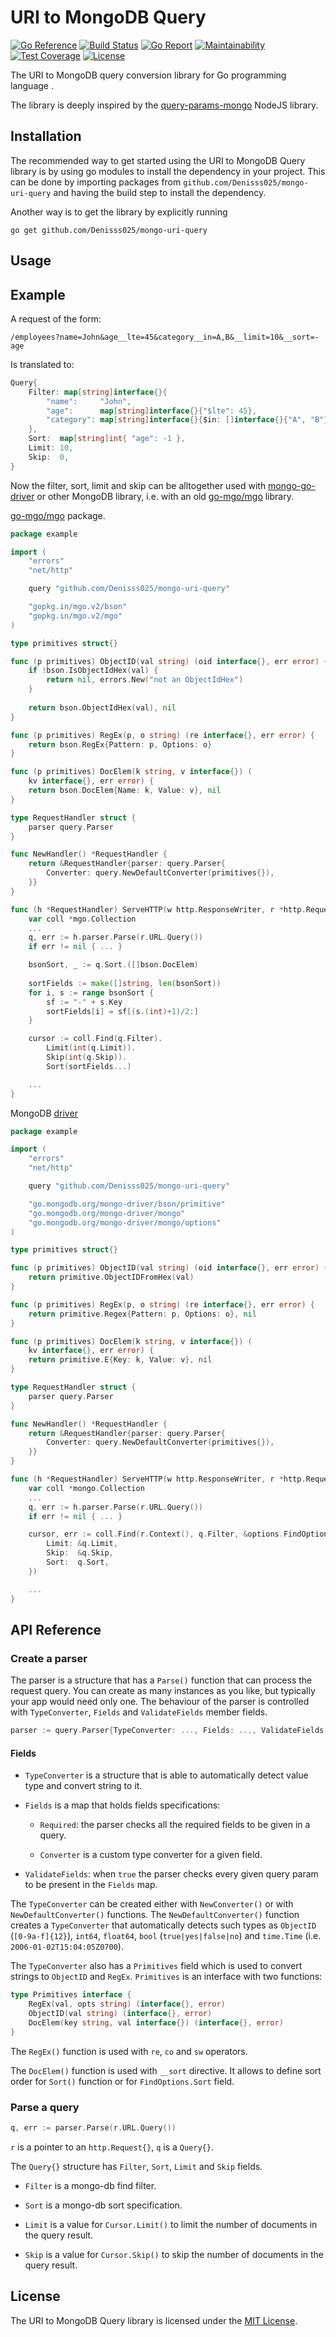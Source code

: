# URI to MongoDB Query

[![Go Reference](https://pkg.go.dev/badge/github.com/Denisss025/mongo-uri-query.svg)](https://pkg.go.dev/github.com/Denisss025/mongo-uri-query)
[![Build Status](https://github.com/Denisss025/mongo-uri-query/workflows/Go/badge.svg)](https://github.com/Denisss025/mongo-uri-query/actions?query=workflow%3AGo)
[![Go Report](https://goreportcard.com/badge/Denisss025/mongo-uri-query)](https://goreportcard.com/report/Denisss025/mongo-uri-query)
[![Maintainability](https://api.codeclimate.com/v1/badges/be2fde656b7fbc1e5795/maintainability)](https://codeclimate.com/github/Denisss025/mongo-uri-query/maintainability)
[![Test Coverage](https://api.codeclimate.com/v1/badges/5dcb97ef85e043fa0208/test_coverage)](https://codeclimate.com/github/Denisss025/mongo-uri-query/test_coverage)
[![License](https://img.shields.io/badge/License-MIT-blue.svg)](https://github.com/Denisss025/mongo-uri-query/blob/master/LICENSE)

The URI to MongoDB query conversion library for Go
programming language    .

The library is deeply inspired by the
[query-params-mongo](https://github.com/vasansr/query-params-mongo)
NodeJS library.

## Installation

The recommended way to get started using the URI to MongoDB Query
library is by using go modules to install the dependency in your
project.
This can be done by importing packages from
`github.com/Denisss025/mongo-uri-query` and having the build step
to install the dependency.

Another way is to get the library by explicitly running
```SH
go get github.com/Denisss025/mongo-uri-query
```

## Usage
## Example

A request of the form:
```URL
/employees?name=John&age__lte=45&category__in=A,B&__limit=10&__sort=-age
```
Is translated to:
```Go
Query{
    Filter: map[string]interface{}{
        "name":     "John",
        "age":      map[string]interface{}{"$lte": 45},
        "category": map[string]interface{}{$in: []interface{}{"A", "B"}},
    },
    Sort:  map[string]int{ "age": -1 },
    Limit: 10,
    Skip:  0,
}
```

Now the filter, sort, limit and skip can be alltogether used with
[mongo-go-driver](https://github.com/mongodb/mongo-go-driver) or other
MongoDB library, i.e. with an old
[go-mgo/mgo](https://github.com/go-mgo/mgo) library.

[go-mgo/mgo](https://github.com/go-mgo/mgo) package.

```Go
package example

import (
	"errors"
	"net/http"

	query "github.com/Denisss025/mongo-uri-query"

	"gopkg.in/mgo.v2/bson"
	"gopkg.in/mgo.v2/mgo"
)

type primitives struct{}

func (p primitives) ObjectID(val string) (oid interface{}, err error) {
	if !bson.IsObjectIdHex(val) {
		return nil, errors.New("not an ObjectIdHex")
    }
    
    return bson.ObjectIdHex(val), nil
}

func (p primitives) RegEx(p, o string) (re interface{}, err error) {
	return bson.RegEx{Pattern: p, Options: o}
}

func (p primitives) DocElem(k string, v interface{}) (
	kv interface{}, err error) {
	return bson.DocElem{Name: k, Value: v}, nil
}

type RequestHandler struct {
	parser query.Parser
}

func NewHandler() *RequestHandler {
	return &RequestHandler{parser: query.Parser{
		Converter: query.NewDefaultConverter(primitives{}),
	}}
}

func (h *RequestHandler) ServeHTTP(w http.ResponseWriter, r *http.Request) {
	var coll *mgo.Collection
	...
	q, err := h.parser.Parse(r.URL.Query())
	if err != nil { ... }

	bsonSort, _ := q.Sort.([]bson.DocElem)
	
	sortFields := make([]string, len(bsonSort))
	for i, s := range bsonSort {
		sf := "-" + s.Key
		sortFields[i] = sf[(s.(int)+1)/2:]
	}

	cursor := coll.Find(q.Filter).
		Limit(int(q.Limit)).
		Skip(int(q.Skip)).
		Sort(sortFields...)

	...
}
```

MongoDB [driver](https://github.com/mongodb/mongo-go-driver)

```Go
package example

import (
	"errors"
	"net/http"

	query "github.com/Denisss025/mongo-uri-query"

	"go.mongodb.org/mongo-driver/bson/primitive"
	"go.mongodb.org/mongo-driver/mongo"
	"go.mongodb.org/mongo-driver/mongo/options"
)

type primitives struct{}

func (p primitives) ObjectID(val string) (oid interface{}, err error) {
	return primitive.ObjectIDFromHex(val)
}

func (p primitives) RegEx(p, o string) (re interface{}, err error) {
    return primitive.Regex{Pattern: p, Options: o}, nil
}

func (p primitives) DocElem(k string, v interface{}) (
	kv interface{}, err error) {
	return primitive.E{Key: k, Value: v}, nil
}

type RequestHandler struct {
	parser query.Parser
}

func NewHandler() *RequestHandler {
	return &RequestHandler{parser: query.Parser{
		Converter: query.NewDefaultConverter(primitives{}),
	}}
}

func (h *RequestHandler) ServeHTTP(w http.ResponseWriter, r *http.Request) {
	var coll *mongo.Collection
	...
	q, err := h.parser.Parse(r.URL.Query())
	if err != nil { ... }

	cursor, err := coll.Find(r.Context(), q.Filter, &options.FindOptions{
		Limit: &q.Limit,
		Skip:  &q.Skip,
		Sort:  q.Sort,
	})

	...
}
```

## API Reference

### Create a parser

The parser is a structure that has a `Parse()` function that can process the request query.
You can create as many instances as you like, but typically your app would need only one.
The behaviour of the parser is controlled with `TypeConverter`, `Fields` and `ValidateFields`
member fields.

```Go
parser := query.Parser{TypeConverter: ..., Fields: ..., ValidateFields: ...}
```

#### Fields

* `TypeConverter` is a structure that is able to automatically detect value type
  and convert string to it.

* `Fields` is a map that holds fields specifications:

  * `Required`: the parser checks all the required fields to be given in a query.
 
  * `Converter` is a custom type converter for a given field.
 
* `ValidateFields`: when `true` the parser checks every given query param to be present in
   the `Fields` map.
   
The `TypeConverter` can be created either with `NewConverter()` or with `NewDefaultConverter()`
functions. The `NewDefaultConverter()` function creates a `TypeConverter` that automatically
detects such types as `ObjectID` (`[0-9a-f]{12}`), `int64`, `float64`, `bool` (`true|yes|false|no`) and `time.Time` (i.e. `2006-01-02T15:04:05Z0700`).

The `TypeConverter` also has a `Primitives` field which is used to convert strings to `ObjectID` and `RegEx`.
`Primitives` is an interface with two functions:

```Go
type Primitives interface {
    RegEx(val, opts string) (interface{}, error)
    ObjectID(val string) (interface{}, error)
    DocElem(key string, val interface{}) (interface{}, error)
}
```

The `RegEx()` function is used with `re`, `co` and `sw` operators.

The `DocElem()` function is used with `__sort` directive. It allows to
define sort order for `Sort()` function or for `FindOptions.Sort` field.

### Parse a query

```Go
q, err := parser.Parse(r.URL.Query())
```

`r` is a pointer to an `http.Request{}`, `q` is a `Query{}`.

The `Query{}` structure has `Filter`, `Sort`, `Limit` and `Skip` fields.

* `Filter` is a mongo-db find filter.

* `Sort` is a mongo-db sort specification.

* `Limit` is a value for `Cursor.Limit()` to limit the number of documents in the query result.

* `Skip` is a value for `Cursor.Skip()` to skip the number of documents in the query result.


## License

The URI to MongoDB Query library is licensed under the
[MIT License](https://github.com/Denisss025/mongo-uri-query/blob/master/LICENCE).

